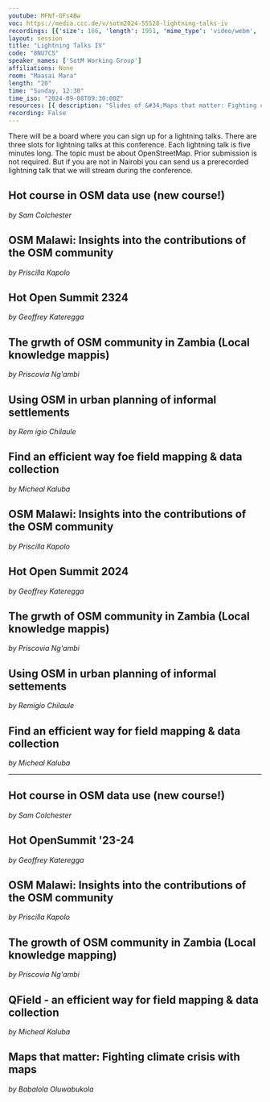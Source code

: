 ```yaml
---
youtube: MFNf-OFs4Bw
voc: https://media.ccc.de/v/sotm2024-55528-lightning-talks-iv
recordings: [{'size': 166, 'length': 1951, 'mime_type': 'video/webm', 'language': 'eng', 'filename': 'sotm2024-55528-eng-Lightning_Talks_IV_webm-hd.webm', 'state': 'new', 'folder': 'webm-hd', 'high_quality': True, 'width': 1920, 'height': 1080, 'updated_at': '2024-11-26T22:01:49.108+01:00', 'recording_url': 'https://cdn.media.ccc.de/events/sotm/2024/webm-hd/sotm2024-55528-eng-Lightning_Talks_IV_webm-hd.webm', 'url': 'https://api.media.ccc.de/public/recordings/81985', 'event_url': 'https://api.media.ccc.de/public/events/f5ca47cc-d696-5d4d-a00e-9794527231f0', 'conference_url': 'https://api.media.ccc.de/public/conferences/sotm2024'}, {'size': 81, 'length': 1951, 'mime_type': 'video/webm', 'language': 'eng', 'filename': 'sotm2024-55528-eng-Lightning_Talks_IV_webm-sd.webm', 'state': 'new', 'folder': 'webm-sd', 'high_quality': False, 'width': 720, 'height': 576, 'updated_at': '2024-11-26T21:32:56.310+01:00', 'recording_url': 'https://cdn.media.ccc.de/events/sotm/2024/webm-sd/sotm2024-55528-eng-Lightning_Talks_IV_webm-sd.webm', 'url': 'https://api.media.ccc.de/public/recordings/81982', 'event_url': 'https://api.media.ccc.de/public/events/f5ca47cc-d696-5d4d-a00e-9794527231f0', 'conference_url': 'https://api.media.ccc.de/public/conferences/sotm2024'}, {'size': 29, 'length': 1951, 'mime_type': 'audio/mpeg', 'language': 'eng', 'filename': 'sotm2024-55528-eng-Lightning_Talks_IV_mp3.mp3', 'state': 'new', 'folder': 'mp3', 'high_quality': False, 'width': 0, 'height': 0, 'updated_at': '2024-11-26T21:12:59.746+01:00', 'recording_url': 'https://cdn.media.ccc.de/events/sotm/2024/mp3/sotm2024-55528-eng-Lightning_Talks_IV_mp3.mp3', 'url': 'https://api.media.ccc.de/public/recordings/81977', 'event_url': 'https://api.media.ccc.de/public/events/f5ca47cc-d696-5d4d-a00e-9794527231f0', 'conference_url': 'https://api.media.ccc.de/public/conferences/sotm2024'}, {'size': 58, 'length': 1951, 'mime_type': 'video/mp4', 'language': 'eng', 'filename': 'sotm2024-55528-eng-Lightning_Talks_IV_sd.mp4', 'state': 'new', 'folder': 'h264-sd', 'high_quality': False, 'width': 720, 'height': 576, 'updated_at': '2024-11-26T21:12:55.905+01:00', 'recording_url': 'https://cdn.media.ccc.de/events/sotm/2024/h264-sd/sotm2024-55528-eng-Lightning_Talks_IV_sd.mp4', 'url': 'https://api.media.ccc.de/public/recordings/81976', 'event_url': 'https://api.media.ccc.de/public/events/f5ca47cc-d696-5d4d-a00e-9794527231f0', 'conference_url': 'https://api.media.ccc.de/public/conferences/sotm2024'}, {'size': 153, 'length': 1951, 'mime_type': 'video/mp4', 'language': 'eng', 'filename': 'sotm2024-55528-eng-Lightning_Talks_IV_hd.mp4', 'state': 'new', 'folder': 'h264-hd', 'high_quality': True, 'width': 1920, 'height': 1080, 'updated_at': '2024-11-26T21:08:12.244+01:00', 'recording_url': 'https://cdn.media.ccc.de/events/sotm/2024/h264-hd/sotm2024-55528-eng-Lightning_Talks_IV_hd.mp4', 'url': 'https://api.media.ccc.de/public/recordings/81972', 'event_url': 'https://api.media.ccc.de/public/events/f5ca47cc-d696-5d4d-a00e-9794527231f0', 'conference_url': 'https://api.media.ccc.de/public/conferences/sotm2024'}]
layout: session
title: "Lightning Talks IV"
code: "8NU7CS"
speaker_names: ['SotM Working Group']
affiliations: None
room: "Maasai Mara"
length: "20"
time: "Sunday, 12:30"
time_iso: "2024-09-08T09:30:00Z"
resources: [{ description: "Slides of &#34;Maps that matter: Fighting climate crisis with maps&#34;", url: "https://pretalx.com/media/sotm2024/submissions/8NU7CS/resources/Bukola__mF62CiT.pdf" },{ description: "Slides of &#34;Hot OpenSummit '23-24&#34;", url: "https://pretalx.com/media/sotm2024/submissions/8NU7CS/resources/OpenSummit_Lightn_mThmBM4.pdf" },{ description: "Slides of &#34;OSM Malawi: Insights into the contributions of the OSM community&#34;", url: "https://pretalx.com/media/sotm2024/submissions/8NU7CS/resources/OSM_Malawi_PPT_Kc6G1Lo.pdf" }]
recording: False
---
```


There will be a board where you can sign up for a lightning talks. There are three slots for lightning talks at this conference. Each lightning talk is five minutes long. The topic must be about OpenStreetMap. Prior submission is not required. But if you are not in Nairobi you can send us a prerecorded lightning talk that we will stream during the conference.

## Hot course in OSM data use (new course!)
_by Sam Colchester_

## OSM Malawi: Insights into the contributions of the OSM community
_by Priscilla Kapolo_

## Hot Open Summit 2324
_by Geoffrey Kateregga_

## The grwth of OSM community in Zambia (Local knowledge mappis)
_by Priscovia Ng'ambi_

## Using OSM in urban planning of informal settlements
_by Rem ígio Chilaule_

## Find an efficient way foe field mapping &amp; data collection
_by Micheal Kaluba_

## OSM Malawi: Insights into the contributions of the OSM community
_by Priscilla Kapolo_

## Hot Open Summit 2024
_by Geoffrey Kateregga_

## The grwth of OSM community in Zambia (Local knowledge mappis)
_by Priscovia Ng'ambi_

## Using OSM in urban planning of informal settements
_by Remígio Chilaule_

## Find an efficient way for field mapping &amp; data collection
_by Micheal Kaluba_

<hr>

## Hot course in OSM data use (new course!)
_by Sam Colchester_

## Hot OpenSummit '23-24
_by Geoffrey Kateregga_

## OSM Malawi: Insights into the contributions of the OSM community
_by Priscilla Kapolo_

## The growth of OSM community in Zambia (Local knowledge mapping)
_by Priscovia Ng'ambi_

## QField - an efficient way for field mapping &amp; data collection
_by Micheal Kaluba_

## Maps that matter: Fighting climate crisis with maps
_by Babalola Oluwabukola_


